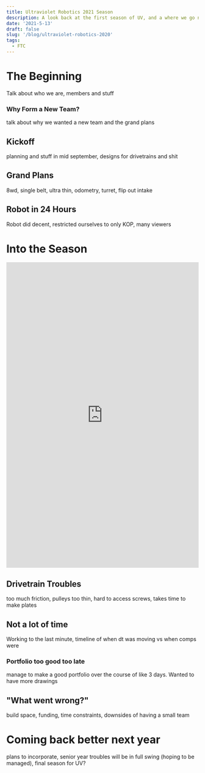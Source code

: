 ```yaml
---
title: Ultraviolet Robotics 2021 Season
description: A look back at the first season of UV, and a where we go next
date: '2021-5-13'
draft: false
slug: '/blog/ultraviolet-robotics-2020'
tags:
  - FTC
---
```


# The Beginning

Talk about who we are, members and stuff

### Why Form a New Team?

talk about why we wanted a new team and the grand plans

## Kickoff

planning and stuff in mid september, designs for drivetrains and shit

## Grand Plans

8wd, single belt, ultra thin, odometry, turret, flip out intake

## Robot in 24 Hours

Robot did decent, restricted ourselves to only KOP, many viewers

# Into the Season

<embed src="https://docs.google.com/spreadsheets/d/1wywaEN2EW7OUvb5EXjS0KVWAlHzRo2-P8CRtF-DeB-w/edit?usp=sharing" width="100%" height="800"/>

## Drivetrain Troubles

too much friction, pulleys too thin, hard to access screws, takes time to make plates

## Not a lot of time

Working to the last minute, timeline of when dt was moving vs when comps were

### Portfolio too good too late

manage to make a good portfolio over the course of like 3 days. Wanted to have more drawings

## "What went wrong?"

build space, funding, time constraints, downsides of having a small team

# Coming back better next year

plans to incorporate, senior year troubles will be in full swing (hoping to be managed), final season for UV?
